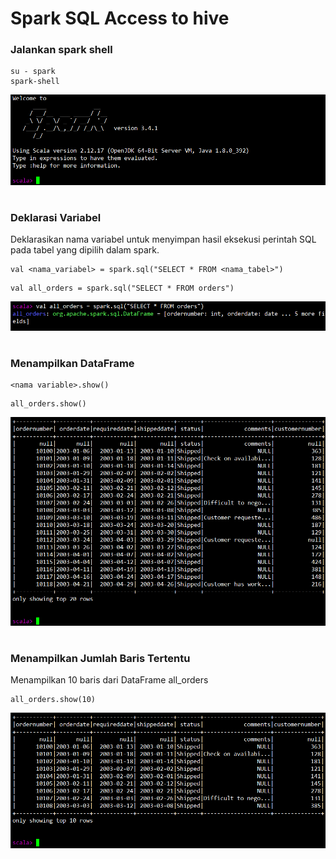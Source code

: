 # Spark SQL Access to hive

### Jalankan spark shell
```
su - spark
spark-shell
```
![](image-5.png)

#
### Deklarasi Variabel 
Deklarasikan nama variabel untuk menyimpan hasil eksekusi perintah SQL pada tabel yang dipilih dalam spark.
```
val <nama_variabel> = spark.sql("SELECT * FROM <nama_tabel>")
```

```
val all_orders = spark.sql("SELECT * FROM orders")
```

![Alt text](image-6.png)


#
### Menampilkan DataFrame
```
<nama variable>.show()
```
```
all_orders.show()
```
![Alt text](image-7.png)


#
### Menampilkan Jumlah Baris Tertentu 
Menampilkan 10 baris dari DataFrame all_orders
```
all_orders.show(10)
```
![Alt text](image-8.png)
